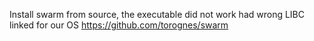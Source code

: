 Install swarm from source, the executable did not work had wrong LIBC linked for our OS
https://github.com/torognes/swarm 
